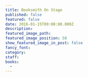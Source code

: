 ```yaml
---
title: Booksmith On Stage
published: false
featured: false
date: 2016-01-15T09:00:00.000Z
description:
featured_image_path:
featured_image_position: 50
show_featured_image_in_post: false
fancy_font:
category:
staff:
books:
  -
---
```

